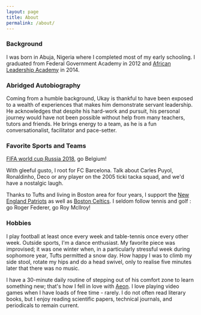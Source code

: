 ```yaml
---
layout: page
title: About
permalink: /about/
---
```


### Background
I was born in Abuja, Nigeria where I completed most of my early schooling. I graduated from Federal Government Academy in 2012 and [African Leadership Academy](http://www.africanleadershipacademy.org/) in 2014.

### Abridged Autobiography
Coming from a humble background, Ukay is thankful to have been exposed to a wealth of experiences that makes him demonstrate servant leadership. He acknowledges that despite his hard-work and pursuit, his personal journey would have not been possible without help from many teachers, tutors and friends. He brings energy to a team, as he is a fun conversationalist, facilitator and pace-setter. 

### Favorite Sports and Teams
[FIFA world cup Russia 2018](https://www.fifa.com/worldcup/), go Belgium!

With gleeful gusto, I root for FC Barcelona. Talk about Carles Puyol, Ronaldinho, Deco or any player on the 2005 ticki tacka squad, and we'd have a nostalgic laugh.

Thanks to Tufts and living in Boston area for four years, I support the [New England Patriots](https://www.patriots.com) as well as [Boston Celtics](https://www.nba.com/celtics/). I seldom follow tennis and golf : go Roger Federer, go Roy Mcllroy!

### Hobbies
I play football at least once every week and table-tennis once every other week. Outside sports, I'm a dance enthusiast. My favorite piece was improvised; it was one winter when, in a particularly stressful week during sophomore year, Tufts permitted a snow day. How happy I was to climb my side stool, rotate my hips and do a head swivel, only to realise five minutes later that there was no music.

I have a 30-minute daily routine of stepping out of his comfort zone to learn something new; that's how I fell in love with [Aeon](https://aeon.co). I love playing video games when I have loads of free time - rarely. I do not often read literary books, but I enjoy reading scientific papers, technical journals, and periodicals to remain current. 